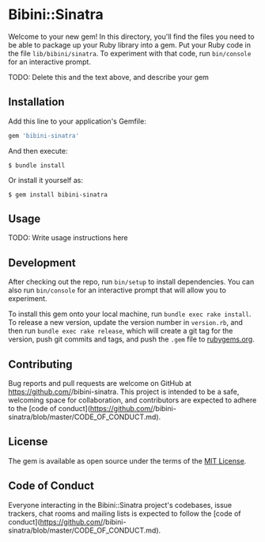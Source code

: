 # Bibini::Sinatra

Welcome to your new gem! In this directory, you'll find the files you need to be able to package up your Ruby library into a gem. Put your Ruby code in the file `lib/bibini/sinatra`. To experiment with that code, run `bin/console` for an interactive prompt.

TODO: Delete this and the text above, and describe your gem

## Installation

Add this line to your application's Gemfile:

```ruby
gem 'bibini-sinatra'
```

And then execute:

    $ bundle install

Or install it yourself as:

    $ gem install bibini-sinatra

## Usage

TODO: Write usage instructions here

## Development

After checking out the repo, run `bin/setup` to install dependencies. You can also run `bin/console` for an interactive prompt that will allow you to experiment.

To install this gem onto your local machine, run `bundle exec rake install`. To release a new version, update the version number in `version.rb`, and then run `bundle exec rake release`, which will create a git tag for the version, push git commits and tags, and push the `.gem` file to [rubygems.org](https://rubygems.org).

## Contributing

Bug reports and pull requests are welcome on GitHub at https://github.com/<github username>/bibini-sinatra. This project is intended to be a safe, welcoming space for collaboration, and contributors are expected to adhere to the [code of conduct](https://github.com/<github username>/bibini-sinatra/blob/master/CODE_OF_CONDUCT.md).


## License

The gem is available as open source under the terms of the [MIT License](https://opensource.org/licenses/MIT).

## Code of Conduct

Everyone interacting in the Bibini::Sinatra project's codebases, issue trackers, chat rooms and mailing lists is expected to follow the [code of conduct](https://github.com/<github username>/bibini-sinatra/blob/master/CODE_OF_CONDUCT.md).
